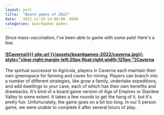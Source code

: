 ```yaml
---
layout: post
title:  "Board games of 2022"
date:   2021-12-29 14:00:00 -0800
categories: boardgames games
---
```


Since mass-vaccination, I've been able to game with some pals! Here's a few.

#### [![Caverna]({{ site.url }}/assets/boardgames-2022/caverna.jpg){: style="clear:right;margin-left:20px;float:right;width:125px;"}](https://www.amazon.com/dp/B01F46RPS4)[Caverna](https://www.amazon.com/Mayfair-Games-Caverna-Cave-Farmers/dp/B00G3FV2TO)
The spirtual successor to Agricola, players in Caverna each maintain their own greenspace for farming and caves for mining. Players can branch into a number of different strategies, like grow a family, undertake expeditions, and add dwellings to your cave, each of which has their own benefits and drawbacks. It's kind of a board game version of Age of Empires or Stardew Valley to some extent. It takes a few rounds to get the hang of it, but it's pretty fun. Unfortunately, the game goes on a bit too long. In our 5 person game, we were unable to complete it after several hours of play.








